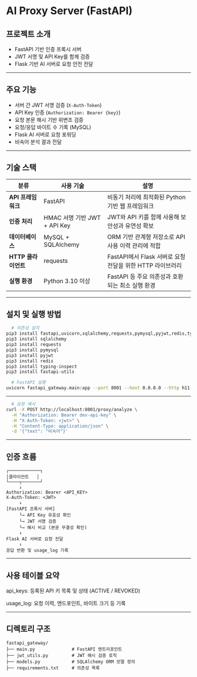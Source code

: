 # AI Proxy Server (FastAPI)

##  프로젝트 소개
- FastAPI 기반 인증 프록시 서버
- JWT 서명 및 API Key를 함께 검증
- Flask 기반 AI 서버로 요청 안전 전달

---

## 주요 기능

- 서버 간 JWT 서명 검증 (`X-Auth-Token`)
- API Key 인증 (`Authorization: Bearer {key}`)
- 요청 본문 해시 기반 위변조 검증
- 요청/응답 바이트 수 기록 (MySQL)
- Flask AI 서버로 요청 포워딩
- 비속어 분석 결과 전달

---

## 기술 스택

| 분류             | 사용 기술                   | 설명 |
|------------------|------------------------------|------|
| **API 프레임워크** | FastAPI                     | 비동기 처리에 최적화된 Python 기반 웹 프레임워크 |
| **인증 처리**      | HMAC 서명 기반 JWT + API Key | JWT와 API 키를 함께 사용해 보안성과 유연성 확보 |
| **데이터베이스**   | MySQL + SQLAlchemy          | ORM 기반 관계형 저장소로 API 사용 이력 관리에 적합 |
| **HTTP 클라이언트**| requests                    | FastAPI에서 Flask 서버로 요청 전달을 위한 HTTP 라이브러리 |
| **실행 환경**      | Python 3.10 이상             | FastAPI 등 주요 의존성과 호환되는 최소 실행 환경 |

---

##  설치 및 실행 방법

```bash
  # 의존성 설치
pip3 install fastapi,uvicorn,sqlalchemy,requests,pymysql,pyjwt,redis,typing-inspect,fastapi-utils
pip3 install sqlalchemy
pip3 install requests
pip3 install pymysql
pip3 install pyjwt
pip3 install redis
pip3 install typing-inspect
pip3 install fastapi-utils

  # FastAPI 실행
uvicorn fastapi_gateway.main:app --port 8001 --host 0.0.0.0 --http h11
```
---
```bash
  # 요청 예시
curl -X POST http://localhost:8001/proxy/analyze \
  -H "Authorization: Bearer dev-api-key" \
  -H "X-Auth-Token: <jwt>" \
  -H "Content-Type: application/json" \
  -d '{"text": "비속어"}'

```
---

##  인증 흐름
```text
┌────────────┐
│클라이언트   │
└────┬───────┘
     ↓
Authorization: Bearer <API_KEY>
X-Auth-Token: <JWT>
     ↓
[FastAPI 프록시 서버]
     └→ API Key 유효성 확인
     └→ JWT 서명 검증
     └→ 해시 비교 (본문 무결성 확인)
     ↓
Flask AI 서버로 요청 전달
     ↓
응답 반환 및 usage_log 기록
```
---
## 사용 테이블 요약

api_keys: 등록된 API 키 목록 및 상태 (ACTIVE / REVOKED)

usage_log: 요청 이력, 엔드포인트, 바이트 크기 등 기록

---
##  디렉토리 구조

```text
fastapi_gateway/
├── main.py              # FastAPI 엔트리포인트
├── jwt_utils.py         # JWT 해시 검증 로직
├── models.py            # SQLAlchemy ORM 모델 정의
├── requirements.txt     # 의존성 목록
